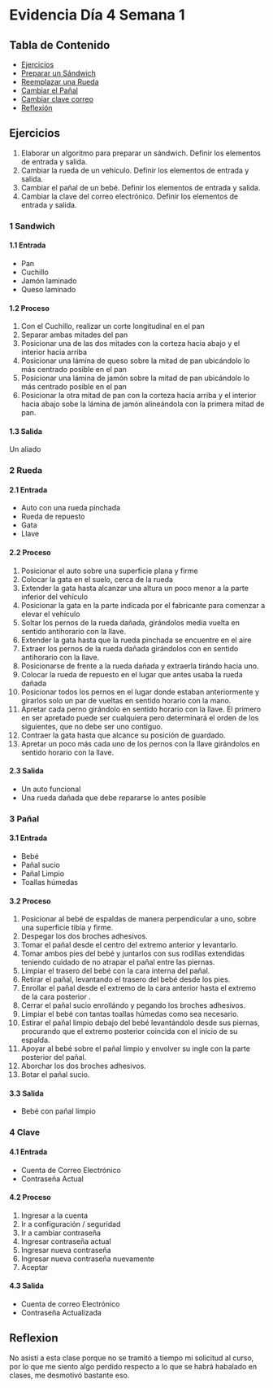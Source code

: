 # Evidencia Día 4 Semana 1
## Tabla de Contenido
- [Ejercicios](#ejercicios)
- [Preparar un Sándwich](#1-sandwich)
- [Reemplazar una Rueda](#2-rueda)
- [Cambiar el Pañal](#3-pañal)
- [Cambiar clave correo](#4-clave)
- [Reflexión](#reflexion)
## Ejercicios
 1. Elaborar un algoritmo para preparar un sándwich. Definir los elementos de entrada y salida.
 2. Cambiar la rueda de un vehículo. Definir los elementos de entrada y salida.
 3. Cambiar el pañal de un bebé. Definir los elementos de entrada y salida.
 4. Cambiar la clave del correo electrónico. Definir los elementos de entrada y salida.

### 1 Sandwich
#### 1.1 Entrada
- Pan
- Cuchillo
- Jamón laminado
- Queso laminado
#### 1.2 Proceso
1) Con el Cuchillo, realizar un corte longitudinal en el pan
2) Separar ambas mitades del pan 
3) Posicionar una de las dos mitades con la corteza hacia abajo y el interior hacia arriba
4) Posicionar una lámina de queso sobre la mitad de pan ubicándolo lo más centrado posible en el pan
5) Posicionar una lámina de jamón sobre la mitad de pan ubicándolo lo más centrado posible en el pan
6) Posicionar la otra mitad de pan con la corteza hacia arriba y el interior hacia abajo sobe la lámina de jamón alineándola con la primera mitad de pan.
#### 1.3 Salida
Un aliado
### 2 Rueda
#### 2.1 Entrada
- Auto con una rueda pinchada
- Rueda de repuesto
- Gata
- Llave
#### 2.2 Proceso
1) Posicionar el auto sobre una superficie plana y firme
2) Colocar la gata en el suelo, cerca de la rueda
3) Extender la gata hasta alcanzar una altura un poco menor a la parte inferior del vehículo
4) Posicionar la gata en la parte indicada por el fabricante para comenzar a elevar el vehículo
5) Soltar los pernos de la rueda dañada, girándolos media vuelta en sentido antihorario con la llave.
6) Extender la gata hasta que la rueda pinchada se encuentre en el aire
7) Extraer los pernos de la rueda dañada girándolos con en sentido antihorario con la llave.
8) Posicionarse de frente a la rueda dañada y extraerla tirándo hacia uno.
9) Colocar la rueda de repuesto en el lugar que antes usaba la rueda dañada
10) Posicionar todos los pernos en el lugar donde estaban anteriormente y girarlos solo un par de vueltas en sentido horario con la mano.
11) Apretar cada perno girándolo en sentido horario con la llave. El primero en ser apretado puede ser cualquiera pero determinará el orden de los siguientes, que no debe ser uno contiguo.
12) Contraer la gata hasta que alcance su posición de guardado.
13) Apretar un poco más cada uno de los pernos con la llave girándolos en sentido horario con la llave.
#### 2.3 Salida
- Un auto funcional
- Una rueda dañada que debe repararse lo antes posible
### 3 Pañal
#### 3.1 Entrada
- Bebé 
- Pañal sucio
- Pañal Limpio
- Toallas húmedas
#### 3.2 Proceso
  1) Posicionar al bebé de espaldas de manera perpendicular a uno, sobre una superficie tibia y firme.
  2) Despegar los dos broches adhesivos.
  3) Tomar el pañal desde el centro del extremo anterior y levantarlo.
  4) Tomar ambos pies del bebé y juntarlos con sus rodillas extendidas teniendo cuidado de no atrapar el pañal entre las piernas.
  5) Limpiar el trasero del bebé con la cara interna del pañal.
  6) Retirar el pañal, levantando el trasero del bebé desde los pies.
  7) Enrollar el pañal desde el extremo de la cara anterior hasta el extremo de la cara posterior .
  8) Cerrar el pañal sucio enrollándo y pegando los broches adhesivos.
  9) Limpiar el bebé con tantas toallas húmedas como sea necesario.
  10) Estirar el pañal limpio  debajo del bebé levantándolo desde sus piernas, procurando que el extremo posterior coincida con el inicio de su espalda.
  11) Apoyar al bebé sobre el pañal limpio y envolver su ingle con la parte posterior del pañal.
  12) Aborchar los dos broches adhesivos.
  13) Botar el pañal sucio.

#### 3.3 Salida
- Bebé con pañal limpio
### 4 Clave
#### 4.1 Entrada
- Cuenta de Correo Electrónico
- Contraseña Actual
#### 4.2 Proceso
1) Ingresar a la cuenta
2) Ir a configuración / seguridad
3) Ir a cambiar contraseña
4) Ingresar contraseña actual
5) Ingresar nueva contraseña
6) Ingresar nueva contraseña nuevamente
7) Aceptar
#### 4.3 Salida
- Cuenta de correo Electrónico
- Contraseña Actualizada
## Reflexion
No asistí a esta clase porque no se tramitó a tiempo mi solicitud al curso, por lo que me siento algo perdido respecto a lo que se habrá habalado en clases, me desmotivó bastante eso.
